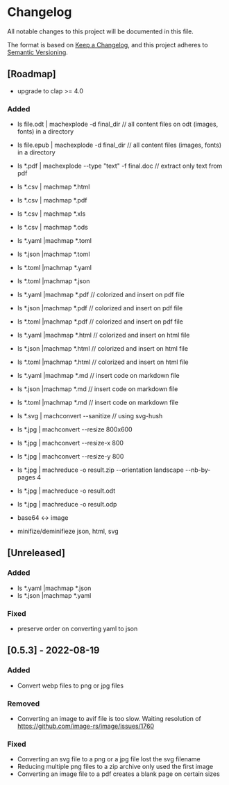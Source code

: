 # Changelog
All notable changes to this project will be documented in this file.

The format is based on [Keep a Changelog](https://keepachangelog.com/en/1.0.0/),
and this project adheres to [Semantic Versioning](https://semver.org/spec/v2.0.0.html).

## [Roadmap]

- upgrade to clap >= 4.0

### Added

- ls file.odt | machexplode -d final_dir // all content files on odt (images, fonts) in a directory
- ls file.epub | machexplode -d final_dir // all content files (images, fonts) in a directory
- ls *.pdf | machexplode --type "text" -f final.doc // extract only text from pdf

- ls *.csv | machmap *.html
- ls *.csv | machmap *.pdf
- ls *.csv | machmap *.xls
- ls *.csv | machmap *.ods

- ls *.yaml |machmap *.toml
- ls *.json |machmap *.toml
- ls *.toml |machmap *.yaml
- ls *.toml |machmap *.json

- ls *.yaml |machmap *.pdf // colorized and insert on pdf file
- ls *.json |machmap *.pdf // colorized and insert on pdf file
- ls *.toml |machmap *.pdf // colorized and insert on pdf file
- ls *.yaml |machmap *.html // colorized and insert on html file
- ls *.json |machmap *.html // colorized and insert on html file
- ls *.toml |machmap *.html // colorized and insert on html file
- ls *.yaml |machmap *.md // insert code on markdown file
- ls *.json |machmap *.md // insert code on markdown file
- ls *.toml |machmap *.md // insert code on markdown file

- ls *.svg | machconvert --sanitize // using svg-hush

- ls *.jpg | machconvert --resize 800x600
- ls *.jpg | machconvert --resize-x 800
- ls *.jpg | machconvert --resize-y 800

- ls *.jpg | machreduce -o result.zip --orientation landscape --nb-by-pages 4

- ls *.jpg | machreduce -o result.odt
- ls *.jpg | machreduce -o result.odp


- base64 <-> image
- minifize/deminifieze json, html, svg

## [Unreleased]

### Added

- ls *.yaml |machmap *.json
- ls *.json |machmap *.yaml

### Fixed

- preserve order on converting yaml to json 

## [0.5.3]  - 2022-08-19

### Added

- Convert webp files to png or jpg files

### Removed

- Converting an image to avif file is too slow.
Waiting resolution of https://github.com/image-rs/image/issues/1760

### Fixed

- Converting an svg file to a png or a jpg file lost the svg filename
- Reducing multiple png files to a zip archive only used the first image
- Converting an image file to a pdf creates a blank page on certain sizes
